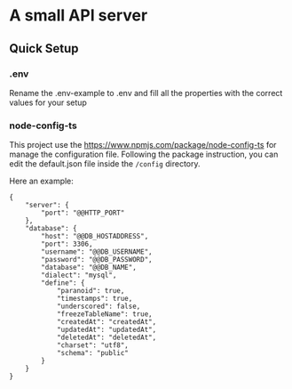 # A small API server

## Quick Setup

### .env

Rename the .env-example to .env and fill all the properties with the correct values for your setup

### node-config-ts

This project use the https://www.npmjs.com/package/node-config-ts for manage the configuration file.
Following the package instruction, you can edit the default.json file inside the `/config` directory.

Here an example:

```
{
    "server": {
        "port": "@@HTTP_PORT"
    },
    "database": {
        "host": "@@DB_HOSTADDRESS",
        "port": 3306,
        "username": "@@DB_USERNAME",
        "password": "@@DB_PASSWORD",
        "database": "@@DB_NAME",
        "dialect": "mysql",
        "define": {
            "paranoid": true,
            "timestamps": true,
            "underscored": false,
            "freezeTableName": true,
            "createdAt": "createdAt",
            "updatedAt": "updatedAt",
            "deletedAt": "deletedAt",
            "charset": "utf8",
            "schema": "public"
        }
    }
}
```
